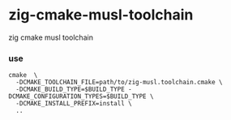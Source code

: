 # zig-cmake-musl-toolchain
zig cmake musl toolchain

### use
```
cmake  \
  -DCMAKE_TOOLCHAIN_FILE=path/to/zig-musl.toolchain.cmake \
  -DCMAKE_BUILD_TYPE=$BUILD_TYPE -DCMAKE_CONFIGURATION_TYPES=$BUILD_TYPE \
  -DCMAKE_INSTALL_PREFIX=install \
  ..
```
